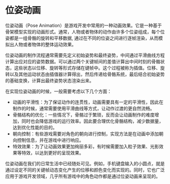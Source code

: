 # 位姿动画

位姿动画（Pose Animation）是游戏开发中常用的一种动画效果。它是一种基于骨架模型实现的动画形式。通常，人物或者物体的动作由许多个位姿组成，每个位姿都是一组骨骼的旋转和平移数据, 通过在不同的位姿之间进行逐帧渲染，从而模拟出人物或者物体的整体运动效果。

位姿动画的制作流程通常需要先定义初始姿势和最终姿势，中间通过平滑曲线方程计算出应对应的姿势数据。可以通过两个关键帧间的差值计算出中间时刻的骨骼状态，这些状态以位移、旋转等形式存储在键帧中。这个过程被称为插值。位移、旋转以及其他运动状态由插值器计算得出，然后传递给骨骼系统，最后结合初始姿势的基础变换，计算出最终姿势状态渲染出来。

在实现位姿动画的时候，一般需要考虑以下几个方面：

* 动画的平滑性：为了保证动作的连贯性，动画需要具有一定的平滑性，因此在制作的时候，通常需要使用平滑曲线等方式，让动作过渡的更自然流畅。
* 骨骼结构的优化：一些情况下，骨骼过于繁琐，反而会让动画制作的难度增加，同时也会降低游戏的运行效率。因此要合理优化骨骼结构，减少数据量，达到优化性能的目的。
* 朝向控制：有些游戏需要对角色的朝向进行控制，实现方法是在动画中添加朝向控制信息，并在游戏中进行响应。
* 特效效果：为了让动画效果更加绚丽多彩，有时候需要加入粒子效果、光影效果等特效，以达到更好的呈现效果。

位姿动画在我们的日常生活中已经随处可见。例如，手机键盘输入的小圆点，就是通过设定不同的关键帧动态变化产生的位移和颜色变化而实现的。同时，它也广泛应用于游戏开发领域，几乎所有游戏中的角色动作都是通过位姿动画来呈现的。